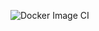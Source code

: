 ![Docker Image CI](https://github.com/xuanyunhui/vscode-remote/workflows/Docker%20Image%20CI/badge.svg)


